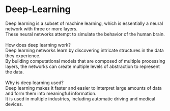 # Deep-Learning
Deep learning is a subset of machine learning, which is essentially a neural network with three or more layers.<br>
These neural networks attempt to simulate the behavior of the human brain. <br>
<br>
How does deep learning work? <br>
Deep learning networks learn by discovering intricate structures in the data they experience. <br>
By building computational models that are composed of multiple processing layers, the networks can create multiple levels of abstraction to represent the data.<br>
<br>
Why is deep learning used? <br>
Deep learning makes it faster and easier to interpret large amounts of data and form them into meaningful information. <br>
It is used in multiple industries, including automatic driving and medical devices.
